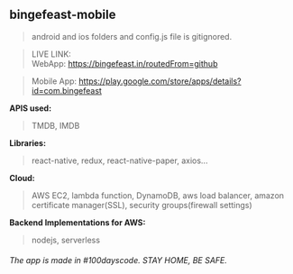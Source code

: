 ## bingefeast-mobile
> android and ios folders and config.js file is gitignored.

> LIVE LINK:	
> WebApp: https://bingefeast.in/routedFrom=github

> Mobile App: https://play.google.com/store/apps/details?id=com.bingefeast

**APIS used:**
> TMDB, IMDB

**Libraries:**
> react-native, redux, react-native-paper, axios...

**Cloud:**
> AWS EC2, lambda function, DynamoDB, aws load balancer, amazon certificate manager(SSL), security groups(firewall settings)

**Backend Implementations for AWS:**
>nodejs, serverless

###### The app is made in #100dayscode. STAY HOME, BE SAFE.
